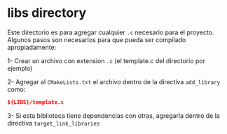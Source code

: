 # libs directory

Este directorio es para agregar cualquier `.c` necesario para el proyecto. Algunos pasos son necesarios para que pueda ser compilado apropiadamente:

1- Crear un archivo con extension `.c` (el template.c del directorio por ejemplo)

2- Agregar al `CMakeLists.txt` el archivo dentro de la directiva `add_library` como:

```cmake
${LIBS}/template.c
```

3- Si esta biblioteca tiene dependencias con otras, agregarla dentro de la directiva `target_link_libraries`